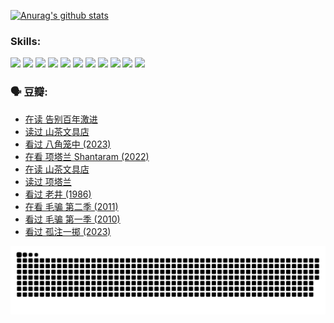 
[![Anurag's github stats](https://github-readme-stats.vercel.app/api?username=w940853815)](https://github.com/anuraghazra/github-readme-stats)

### Skills:

<code><img height="32" src="https://cdn.jsdelivr.net/npm/simple-icons@v5/icons/python.svg"></code>
<code><img height="32" src="https://cdn.jsdelivr.net/npm/simple-icons@v5/icons/javascript.svg"></code>
<code><img height="32" src="https://cdn.jsdelivr.net/npm/simple-icons@v5/icons/django.svg"></code>
<code><img height="32" src="https://cdn.jsdelivr.net/npm/simple-icons@v5/icons/flask.svg"></code>
<code><img height="32" src="https://cdn.jsdelivr.net/npm/simple-icons@v5/icons/vuetify.svg"></code>
<code><img height="32" src="https://cdn.jsdelivr.net/npm/simple-icons@v5/icons/git.svg"></code>
<code><img height="32" src="https://cdn.jsdelivr.net/npm/simple-icons@v5/icons/docker.svg"></code>
<code><img height="32" src="https://cdn.jsdelivr.net/npm/simple-icons@v5/icons/postgresql.svg"></code>
<code><img height="32" src="https://cdn.jsdelivr.net/npm/simple-icons@v5/icons/elasticsearch.svg"></code>
<code><img height="32" src="https://cdn.jsdelivr.net/npm/simple-icons@v5/icons/macos.svg"></code>
<code><img height="32" src="https://cdn.jsdelivr.net/npm/simple-icons@v5/icons/linux.svg"></code>

### 🗣 豆瓣:

<!-- DOUBAN-ACTIVITIES:START -->
- [在读 告别百年激进](https://www.douban.com/people/136069238/status/4374953075/?_i=95391874)
- [读过 山茶文具店](https://www.douban.com/people/136069238/status/4374952154/?_i=95391874)
- [看过 八角笼中‎ (2023)](https://www.douban.com/people/136069238/status/4367541707/?_i=95391874)
- [在看 项塔兰 Shantaram‎ (2022)](https://www.douban.com/people/136069238/status/4365497032/?_i=95391874)
- [在读 山茶文具店](https://www.douban.com/people/136069238/status/4364620725/?_i=95391874)
- [读过 项塔兰](https://www.douban.com/people/136069238/status/4364620288/?_i=95391874)
- [看过 老井‎ (1986)](https://www.douban.com/people/136069238/status/4362366672/?_i=95391874)
- [在看 毛骗 第二季‎ (2011)](https://www.douban.com/people/136069238/status/4355752869/?_i=95391874)
- [看过 毛骗 第一季‎ (2010)](https://www.douban.com/people/136069238/status/4355752667/?_i=95391874)
- [看过 孤注一掷‎ (2023)](https://www.douban.com/people/136069238/status/4354774568/?_i=95391874)
<!-- DOUBAN-ACTIVITIES:END -->


![Snake animation](https://raw.githubusercontent.com/w940853815/w940853815/output/github-contribution-grid-snake.svg)

<!--
**w940853815/w940853815** is a ✨ _special_ ✨ repository because its `README.md` (this file) appears on your GitHub profile.

Here are some ideas to get you started:

- 🔭 I’m currently working on ...
- 🌱 I’m currently learning ...
- 👯 I’m looking to collaborate on ...
- 🤔 I’m looking for help with ...
- 💬 Ask me about ...
- 📫 How to reach me: ...
- 😄 Pronouns: ...
- ⚡ Fun fact: ...
-->
